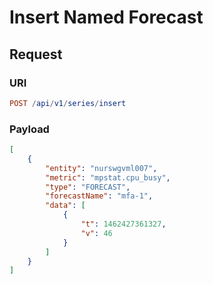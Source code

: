 # Insert Named Forecast

## Request

### URI

```elm
POST /api/v1/series/insert
```

### Payload

```json
[
    {
        "entity": "nurswgvml007",
        "metric": "mpstat.cpu_busy",
        "type": "FORECAST",
        "forecastName": "mfa-1",
        "data": [
            {
                "t": 1462427361327,
                "v": 46
            }
        ]
    }
]
```
